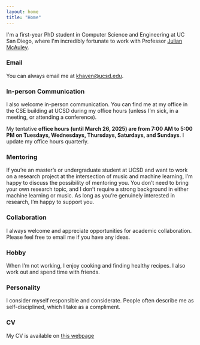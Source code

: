 ```yaml
---
layout: home
title: "Home"
---
```


I'm a first-year PhD student in Computer Science and Engineering at UC San Diego, where I'm incredibly fortunate to work with Professor [Julian McAuley](https://cseweb.ucsd.edu/~jmcauley).

### Email
You can always email me at khaven@ucsd.edu.

### In-person Communication
I also welcome in-person communication. You can find me at my office in the CSE building at UCSD during my office hours (unless I’m sick, in a meeting, or attending a conference).

My tentative **office hours (until March 26, 2025) are from 7:00 AM to 5:00 PM on Tuesdays, Wednesdays, Thursdays, Saturdays, and Sundays**. I update my office hours quarterly.

### Mentoring
If you’re an master’s or undergraduate student at UCSD and want to work on a research project at the intersection of music and machine learning, I’m happy to discuss the possibility of mentoring you. You don’t need to bring your own research topic, and I don’t require a strong background in either machine learning or music. As long as you’re genuinely interested in research, I’m happy to support you.

### Collaboration
I always welcome and appreciate opportunities for academic collaboration. Please feel free to email me if you have any ideas.

### Hobby
When I’m not working, I enjoy cooking and finding healthy recipes. I also work out and spend time with friends.

### Personality
I consider myself responsible and considerate. People often describe me as self-disciplined, which I take as a compliment.

### CV
My CV is available on [this webpage](https://havenpersona.github.io/cv)